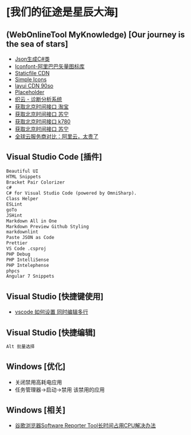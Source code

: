 # [我们的征途是星辰大海]

## (WebOnlineTool MyKnowledge) [Our journey is the sea of stars]

* [Json生成C#类](https://atlantisde.github.io/MyWebOnlineTool/Web/convert/json2csharp/json2csharp.html)
* [Iconfont-阿里巴巴矢量图标库](https://www.iconfont.cn/search/index?q=.ico)
* [Staticfile CDN](http://staticfile.org/)
* [Simple Icons](http://simpleicons.org/)
* [layui CDN 90so](https://cdn.90so.net/index.html#layui)
* [Placeholder](https://placeholder.com/text/)
* [织云 - 诊断分析系统](https://ping.huatuo.qq.com/)
* [获取北京时间接口 淘宝](http://api.m.taobao.com/rest/api3.do?api=mtop.common.getTimestamp)
* [获取北京时间接口 苏宁](http://quan.suning.com/getSysTime.do)
* [获取北京时间接口 k780](https://www.nowapi.com/api/life.time)
* [获取北京时间接口 苏宁](http://quan.suning.com/getSysTime.do)
* [全球云服务商对比：阿里云，太贵了](https://blog.csdn.net/ithomer/article/details/77825664)

## Visual Studio Code [插件]

~~~html
Beautiful UI
HTML Snippets
Bracket Pair Colorizer
c#
C# for Visual Studio Code (powered by OmniSharp).
Class Helper
ESLint
goTo
JSHint
Markdown All in One
Markdown Preview Github Styling
markdownlint
Paste JSON as Code
Prettier
VS Code .csproj
PHP Debug
PHP IntelliSense
PHP Intelephense
phpcs
Angular 7 Snippets

~~~

## Visual Studio [快捷键使用]

* [vscode 如何设置 同时编辑多行](https://tieba.baidu.com/p/5542621594?red_tag=1010354508)

## Visual Studio [快捷编辑]

~~~html
Alt 批量选择
~~~

## Windows [优化]

* 关闭禁用高耗电应用
* 任务管理器->启动->禁用 该禁用的应用

## Windows [相关]

* [谷歌浏览器Software Reporter Tool长时间占用CPU解决办法](https://www.cnblogs.com/ShaYeBlog/p/10224349.html)